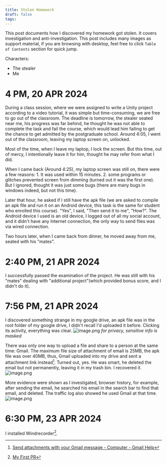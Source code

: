 ```yaml
---
title: Stolen Homework
draft: false
tags:
---
```

 This post documents how I discovered my homework got stolen. It covers investigation and anti-investigation. This post includes many images as support material, if you are browsing with desktop, feel free to click `Table of Contents` section for quick jump.

Characters: 
- The stealer
- Me

# 4 PM, 20 APR 2024

During a class session, where we were assigned to write a Unity project according to a video tutorial, it was simple but time-consuming, we are free to go out of the classroom. The deadline is tomorrow, the stealer seated near me, his progress was far behind, he thought he was not able to complete the task and fail the course, which would lead him failing to get the chance to get admitted by the postgraduate school. Around 4:05, I went out of the classroom, leaving my laptop screen on, unlocked.

Most of the time, when I leave my laptop, I lock the screen. But this time, out of mercy, I intentionally leave it for him, thought he may refer from what I did.

When I came back (Around 4:25), my laptop screen was still on, there were a few reasons: 1. It was used within 15 minutes. 2. some programs or glitches prevented screen from dimming (turned out it was the first one). But I ignored, thought it was just some bugs (there are many bugs in windows indeed, but not this time).

Later that hour, he asked if I still have the apk file (we are asked to compile an apk file and run it on an Android device, this task is the same for student who enrolled this course). "Yes", I said, "Then send it to me", "How?". The Android device I used is an old device, I logged out of all my social account, and it didn't have any Internet connection, the only way to send files was via wired connection. 

Two hours later, when I came back from dinner, he moved away from me, seated with his "mates".

# 2:40 PM, 21 APR 2024
I successfully passed the examination of the project. He was still with his "mates" dealing with "additional project"(which provided bonus score, and I didn't do it).

# 7:56 PM, 21 APR 2024
I discovered something strange in my google drive, an apk file was in the root folder of my google drive, I didn't recall I'd uploaded it before. Clicking its activity, everything was clear.
![image.png](https://pub-b7259f73aa5840209c979dded8c55365.r2.dev/2025/02/e275794bc8c609278c60792bf2d70b7a637.png)
*for privacy, sensitive info is masked*

There was only one way to upload a file and share to a person at the same time: Gmail. The maximum file size of attachment of email is 25MB, the apk file was over 40MB, thus, Gmail uploaded into my drive and sent a attachment link instead[^1]. Turned out, yes. He was smart, he deleted the email but not permanently, leaving it in my trash bin. I recovered it.
![image.png](https://pub-b7259f73aa5840209c979dded8c55365.r2.dev/2025/02/d639adb2d801592df94e02a1bc1ecd72081.png)

More evidence were shown as I investigated, browser history, for example, after sending the email, he searched his email in the search bar to find that email, and deleted. The traffic log also showed he used Gmail at that time.
![image.png](https://pub-b7259f73aa5840209c979dded8c55365.r2.dev/2025/02/6e5834387f7a5399b4143924595a3562462.png)

# 6:30 PM, 23 APR 2024
I installed Windrecorder[^2].


[^1]: [Send attachments with your Gmail message - Computer - Gmail Help](https://support.google.com/mail/answer/6584#zippy=%2Cattachment-size-limit)
[^2]: [My First PR](My%20First%20PR.md)
